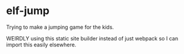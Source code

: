 # elf-jump

Trying to make a jumping game for the kids.

WEIRDLY using this static site builder instead of just webpack so I can import this easily elsewhere.
